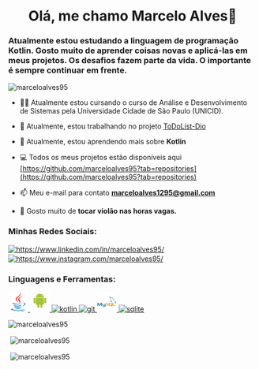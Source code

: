 <h1 align="center">Olá, me chamo Marcelo Alves👋</h1>
<h3> Atualmente estou estudando a linguagem de programação Kotlin.
Gosto muito de aprender coisas novas e aplicá-las em meus projetos. Os desafios fazem parte da vida. O importante é sempre continuar em frente.</h3>

<p align="left"> <img src="https://komarev.com/ghpvc/?username=marceloalves95&label=Profile%20views&color=0e75b6&style=flat" alt="marceloalves95" /> </p>

- 👨‍🎓 Atualmente estou cursando o curso de Análise e Desenvolvimento de Sistemas pela Universidade Cidade de São Paulo (UNICID).

- 🔭 Atualmente, estou trabalhando no projeto [ToDoList-Dio](https://github.com/marceloalves95/ToDoList-Dio)

- 🌱 Atualmente, estou aprendendo mais sobre **Kotlin**

- 💻 Todos os meus projetos estão disponíveis aqui [https://github.com/marceloalves95?tab=repositories](https://github.com/marceloalves95?tab=repositories)

- 📫 Meu e-mail para contato **marceloalves1295@gmail.com**

- 🎸 Gosto muito de **tocar violão nas horas vagas.**

<h3 align="left">Minhas Redes Sociais:</h3>
<p align="left">
<a href="https://linkedin.com/in/https://www.linkedin.com/in/marceloalves95/" target="blank"><img align="center" src="https://cdn.jsdelivr.net/npm/simple-icons@3.0.1/icons/linkedin.svg" alt="https://www.linkedin.com/in/marceloalves95/" height="30" width="40" /></a>
<a href="https://instagram.com/https://www.instagram.com/marceloalves95/" target="blank"><img align="center" src="https://cdn.jsdelivr.net/npm/simple-icons@3.0.1/icons/instagram.svg" alt="https://www.instagram.com/marceloalves95/" height="30" width="40" /></a>
</p>

<h3 align="left">Linguagens e Ferramentas:</h3>
<p align="left"> <a href="https://www.java.com" target="_blank"> <img src="https://raw.githubusercontent.com/devicons/devicon/master/icons/java/java-original.svg" alt="java" width="40" height="40"/> </a><a href="https://developer.android.com" target="_blank"> <img src="https://raw.githubusercontent.com/devicons/devicon/master/icons/android/android-original-wordmark.svg" alt="android" width="40" height="40"/> </a> <a href="https://kotlinlang.org" target="_blank"> <img src="https://www.vectorlogo.zone/logos/kotlinlang/kotlinlang-icon.svg" alt="kotlin" width="40" height="40"/> </a><a href="https://git-scm.com/" target="_blank"> <img src="https://www.vectorlogo.zone/logos/git-scm/git-scm-icon.svg" alt="git" width="40" height="40"/> </a>   <a href="https://www.mysql.com/" target="_blank"> <img src="https://raw.githubusercontent.com/devicons/devicon/master/icons/mysql/mysql-original-wordmark.svg" alt="mysql" width="40" height="40"/> </a> <a href="https://www.sqlite.org/" target="_blank"> <img src="https://www.vectorlogo.zone/logos/sqlite/sqlite-icon.svg" alt="sqlite" width="40" height="40"/> </a> </p>

<p>&nbsp;<img align="left" src="https://github-readme-stats.vercel.app/api/top-langs?username=marceloalves95&show_icons=true&locale=en&layout=compact" alt="marceloalves95"/></p>

<p>&nbsp;<img align="center" src="https://github-readme-stats.vercel.app/api?username=marceloalves95&show_icons=true&locale=en" alt="marceloalves95"/></p>


<p>&nbsp;<img align="center" src="https://github-readme-streak-stats.herokuapp.com/?user=marceloalves95&" alt="marceloalves95" /></p>
